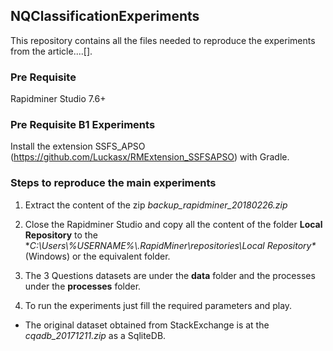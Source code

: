 ## NQClassificationExperiments
This repository contains all the files needed to reproduce the experiments from the article....[].


### Pre Requisite
Rapidminer Studio 7.6+

### Pre Requisite B1 Experiments

Install the extension SSFS_APSO (https://github.com/Luckasx/RMExtension_SSFSAPSO) with Gradle.

### Steps to reproduce the main experiments

1.  Extract the content of the zip *backup_rapidminer_20180226.zip*

2.  Close the Rapidminer Studio and copy all the content of the folder **Local Repository** to the **C:\Users\\%USERNAME%\\.RapidMiner\repositories\Local Repository\** (Windows) or the equivalent folder.

3.  The 3 Questions datasets are under the **data** folder and the processes under the **processes** folder.

4.  To run the experiments just fill the required parameters and play.

* The original dataset obtained from StackExchange is at the *cqadb_20171211.zip* as a SqliteDB.
 

